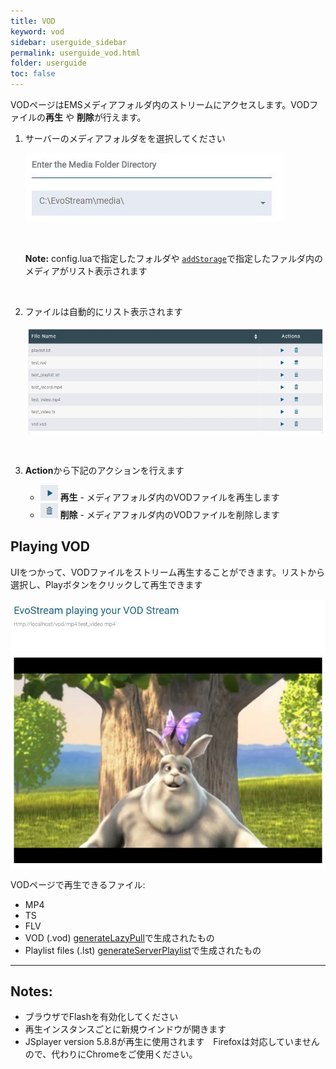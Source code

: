 ```yaml
---
title: VOD
keyword: vod
sidebar: userguide_sidebar
permalink: userguide_vod.html
folder: userguide
toc: false
---
```


VODページはEMSメディアフォルダ内のストリームにアクセスします。VODファイルの**再生** や **削除**が行えます。




1. サーバーのメディアフォルダをを選択してください

   ![](images/userguide/VOD_dir.JPG)

   ​

   **Note:** config.luaで指定したフォルダや [`addStorage`](api_addStorage.html)で指定したファルダ内のメディアがリスト表示されます

   ​

2. ファイルは自動的にリスト表示されます

   ![](images/userguide/VOD_load.JPG)

   ​

3. **Action**から下記のアクションを行えます

   - ![](images/userguide/VOD_play.JPG)   **再生** - メディアフォルダ内のVODファイルを再生します
   - ![](images/userguide/VOD_delete.JPG)   **削除** - メディアフォルダ内のVODファイルを削除します




## Playing VOD

UIをつかって、VODファイルをストリーム再生することができます。リストから選択し、Playボタンをクリックして再生できます


![](images/userguide/vod_playvod.JPG)

VODページで再生できるファイル:

- MP4
- TS
- FLV
- VOD  (.vod)  [generateLazyPull](api_generateLazyPullFile.html)で生成されたもの
- Playlist files (.lst) [generateServerPlaylist](api_generateServerPlaylist.html)で生成されたもの

------

## Notes:

- ブラウザでFlashを有効化してください
- 再生インスタンスごとに新規ウインドウが開きます
- JSplayer version 5.8.8が再生に使用されます　Firefoxは対応していませんので、代わりにChromeをご使用ください。
